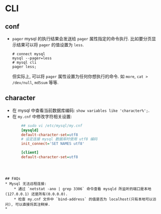 # CLI

## conf
* `pager`
    mysql 的执行结果会发送给 `pager` 属性指定的命令执行. 比如要分页显示结果可以将  `pager` 的值设置为 `less`. 
    ```shell
    # connect mysql
    mysql --pager=less
    # mysql cli
    pager less;
    ```
    但实际上, 可以将 `pager` 属性设置为任何你想执行的命令. 如 `more`, `cat > /dev/null`, `md5sum` 等等. 

## character
* 在 mysql 中查看当前数据库编码: `show variables like 'character%';`.
* 在 `my.cnf` 中修改字符相关设置: 
    ```ini
        ## sudo vi /etc/mysql/my.cnf
        [mysqld]
        default-character-set=utf8
        # 设定连接 mysql 数据库时使用 utf8 编码
        init_connect='SET NAMES utf8'
    
        [client]
        default-character-set=utf8
    
```



## FAQs
* Mysql 无法远程连接:
    * 通过 `netstat -ano | grep 3306` 命令查看 mysqld 所监听的端口是本地(127.0.0.1) 还是所有(0.0.0.0).
    * 检查 my.cnf 文件中 `bind-address` 的值是否为 localhost(只有本地可以访问), 可以直接将其注释掉.
* 

